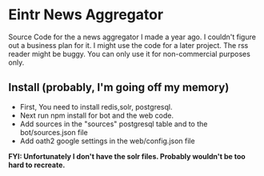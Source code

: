 # Eintr News Aggregator
Source Code for the a news aggregator I made a year ago.  I couldn't figure out a business plan for it. I might use the code for a later project. The rss reader might be buggy. You can only use it for non-commercial purposes only.

## Install (probably, I'm going off my memory)
* First, You need to install redis,solr, postgresql.
* Next run npm install for bot and the web code.
* Add sources in the "sources" postgresql table and to the bot/sources.json file
* Add oath2 google settings in the web/config.json file

**FYI: Unfortunately I don't have the solr files. Probably wouldn't be too hard to recreate.**
